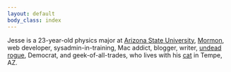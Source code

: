 ```yaml
---
layout: default
body_class: index
---
```


Jesse is a 23-year-old
physics major at [Arizona State University](http://www.asu.edu/),
[Mormon](https://mormonorg.lds.org/me/18K9/),
web developer,
sysadmin-in-training,
Mac addict,
blogger,
writer,
[undead rogue](http://us.battle.net/wow/en/character/earthen-ring/Adarystus/),
Democrat,
and geek-of-all-trades,
who lives with his [cat](http://www.flickr.com/photos/jbhannah/sets/72157626784508774/) in Tempe, AZ.
